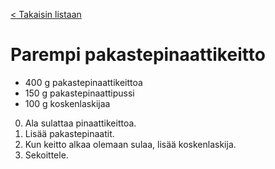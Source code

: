 [< Takaisin listaan](https://github.com/Pikkulahti/reseptivihko)
# Parempi pakastepinaattikeitto

- 400 g  	pakastepinaattikeittoa
- 150 g 	pakastepinaattipussi
- 100 g		koskenlaskijaa

0. Ala sulattaa pinaattikeittoa.
1. Lisää pakastepinaatit.
2. Kun keitto alkaa olemaan sulaa, lisää koskenlaskija.
3. Sekoittele.
